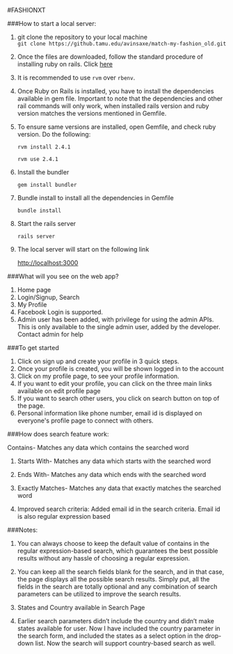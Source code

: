 #FASHIONXT

###How to start a local server:

1. git clone the repository to your local machine  
    ```git clone https://github.tamu.edu/avinsaxe/match-my-fashion_old.git```
2. Once the files are downloaded, follow the standard procedure of installing ruby on rails. 
   Click [here](https://gorails.com/setup/ubuntu/17.10)
3. It is recommended to use ```rvm``` over ```rbenv```. 
4. Once Ruby on Rails is installed, you have to install the dependencies available in gem file. 
   Important to note that the dependencies and other rail commands will only work, when installed rails version and ruby version matches the versions mentioned in Gemfile.

5. To ensure same versions are installed, open  Gemfile, and check ruby version. Do the following:
   
   ```rvm install 2.4.1```
   
   ```rvm use 2.4.1```   
6. Install the bundler
    
    ```gem install bundler```
7. Bundle install to install all the dependencies in Gemfile

    ```bundle install```

8. Start the rails server

    ```rails server```  

9. The local server will start on the following link
    
    [http://localhost:3000](http://localhost:3000)
   
   
    

###What will you see on the web app?
1. Home page
2. Login/Signup, Search
3. My Profile
4. Facebook Login is supported.
5. Admin user has been added, with privilege for using the admin APIs. This is only available to the single admin user, added by the developer. Contact admin for help

###To get started
1. Click on sign up and create your profile in 3 quick steps.
2. Once your profile is created, you will be shown logged in to the account
3. Click on my profile page, to see your profile information.
4. If you want to edit your profile, you can click on the three main links available on edit profile page
5. If you want to search other users, you click on search button on top of the page.
6. Personal information like phone number, email id is displayed on everyone's profile page to connect with others.


###How does search feature work:

Contains- Matches any data which contains the searched word

1.	Starts With- Matches any data which starts with the searched word 

2.	Ends With- Matches any data which ends with the searched word

3.	Exactly Matches- Matches any data that exactly matches the searched word

4.  Improved search criteria: Added email id in the search criteria. Email id is also regular expression based

###Notes:
    
1.	You can always choose to keep the default value of contains in the regular expression-based search, which guarantees the best possible results without any hassle of choosing a regular expression.

2.	You can keep all the search fields blank for the search, and in that case, the page displays all the possible search results. Simply put, all the fields in the search are totally optional and any combination of search parameters can be utilized to improve the search results.

3.  States and Country available in Search Page

4.  Earlier search parameters didn’t include the country and didn’t make states available for user. Now I have included the country parameter in the search form, and included the states as a select option in the drop-down list. Now the search will support country-based search as well.

